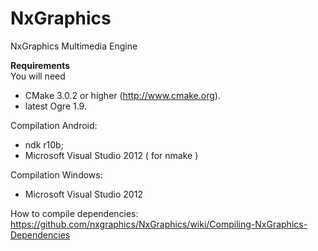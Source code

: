 # NxGraphics
NxGraphics Multimedia Engine

**Requirements**  
You will need 
- CMake 3.0.2 or higher (http://www.cmake.org).
- latest Ogre 1.9.

Compilation Android:
- ndk r10b;
- Microsoft Visual Studio 2012 ( for nmake )

Compilation Windows:
- Microsoft Visual Studio 2012

How to compile dependencies:
https://github.com/nxgraphics/NxGraphics/wiki/Compiling-NxGraphics-Dependencies
